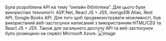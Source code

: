 Була розроблена API на тему “онлайн бібліотека”. Для цього були використані технології: ASP.Net, React JS + JSX, mongoDB Atlas, Rest API, Google Books API. Для того щоб продемонструвати можливості, був використаний веб-застосунок написаний з використанням HTML/CSS та React JS + JSX. Також для загального доступу API та веб-застосунок було розміщено на сервісі Microsoft Azure.
![image](https://github.com/elexsa/LibraryT/assets/123254882/d15d1e7b-c624-4a29-bc5b-da742f7aa689)
